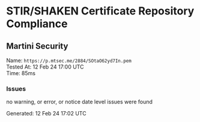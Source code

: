 # STIR/SHAKEN Certificate Repository Compliance

## Martini Security

Name: `https://p.mtsec.me/2884/SOtaO62yd7In.pem`\
Tested At: 12 Feb 24 17:00 UTC\
Time: 85ms

### Issues

no warning, or error, or notice date level issues were found

Generated: 12 Feb 24 17:02 UTC